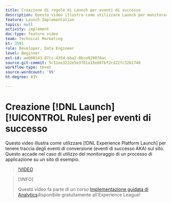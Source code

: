 ```yaml
---
title: Creazione di regole di Launch per eventi di successo
description: Questo video illustra come utilizzare Launch per monitorare gli eventi di conversione (eventi di successo AKA) sul sito. Questo verrà mostrato nel caso di utilizzo del tracciamento di un processo di applicazione su un sito di esempio.
feature: Launch Implementation
topics: null
activity: implement
doc-type: feature video
team: Technical Marketing
kt: 3591
role: Developer, Data Engineer
level: Beginner
exl-id: ae600143-87cc-435d-bba2-0bce929070ac
source-git-commit: 5c11ee3222e5e3f81a13ed8fbf2cd22fc32b1740
workflow-type: tm+mt
source-wordcount: '99'
ht-degree: 83%

---
```


# Creazione [!DNL Launch] [!UICONTROL Rules] per eventi di successo

Questo video illustra come utilizzare [!DNL Experience Platform Launch] per tenere traccia degli eventi di conversione (eventi di successo AKA) sul sito. Questo accade nel caso di utilizzo del monitoraggio di un processo di applicazione su un sito di esempio.

>[!VIDEO](https://video.tv.adobe.com/v/28778/?quality=12)

>[!INFO]
>
> Questo video fa parte di un corso [Implementazione guidata di Analytics](https://experienceleague.adobe.com/?recommended=Analytics-D-1-2019.1)disponibile gratuitamente all&#39;Experience League!